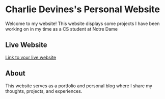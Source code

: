 # Charlie Devines's Personal Website

Welcome to my website! This website displays some projects I have been working on in my time as a CS student at Notre Dame

## Live Website

[Link to your live website](https://charlesdevine.github.io)

## About

This website serves as a portfolio and personal blog where I share my thoughts, projects, and experiences.
